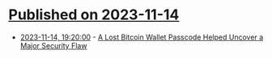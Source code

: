 # [Published on 2023-11-14](index.md)

* [2023-11-14, 19:20:00](https://it.slashdot.org/story/23/11/14/1756202/a-lost-bitcoin-wallet-passcode-helped-uncover-a-major-security-flaw?utm_source=rss1.0mainlinkanon&utm_medium=feed) - [A Lost Bitcoin Wallet Passcode Helped Uncover a Major Security Flaw](https://it.slashdot.org/story/23/11/14/1756202/a-lost-bitcoin-wallet-passcode-helped-uncover-a-major-security-flaw?utm_source=rss1.0mainlinkanon&utm_medium=feed)
